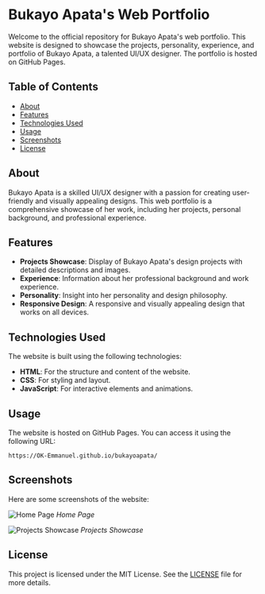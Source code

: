 # Bukayo Apata's Web Portfolio

Welcome to the official repository for Bukayo Apata's web portfolio. This website is designed to showcase the projects, personality, experience, and portfolio of Bukayo Apata, a talented UI/UX designer. The portfolio is hosted on GitHub Pages.

## Table of Contents

- [About](#about)
- [Features](#features)
- [Technologies Used](#technologies-used)
- [Usage](#usage)
- [Screenshots](#screenshots)
- [License](#license)

## About

Bukayo Apata is a skilled UI/UX designer with a passion for creating user-friendly and visually appealing designs. This web portfolio is a comprehensive showcase of her work, including her projects, personal background, and professional experience.

## Features

- **Projects Showcase**: Display of Bukayo Apata's design projects with detailed descriptions and images.
- **Experience**: Information about her professional background and work experience.
- **Personality**: Insight into her personality and design philosophy.
- **Responsive Design**: A responsive and visually appealing design that works on all devices.

## Technologies Used

The website is built using the following technologies:

- **HTML**: For the structure and content of the website.
- **CSS**: For styling and layout.
- **JavaScript**: For interactive elements and animations.


## Usage

The website is hosted on GitHub Pages. You can access it using the following URL:

```
https://OK-Emmanuel.github.io/bukayoapata/
```

## Screenshots

Here are some screenshots of the website:

![Home Page](path/to/homepage_screenshot.png)
*Home Page*

![Projects Showcase](path/to/projects_showcase_screenshot.png)
*Projects Showcase*


## License

This project is licensed under the MIT License. See the [LICENSE](LICENSE) file for more details.

